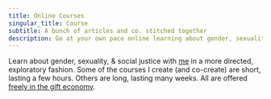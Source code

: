 ```yaml
---
title: Online Courses
singular_title: Course
subtitle: A bunch of articles and co. stitched together
description: Go at your own pace online learning about gender, sexuality, and social justice.
---
```


Learn about gender, sexuality, & social justice with [me](/about/about-sam-killermann) in a more directed, exploratory fashion. Some of the courses I create (and co-create) are short, lasting a few hours. Others are long, lasting many weeks. All are offered [freely in the gift economy](/gift-economy/).